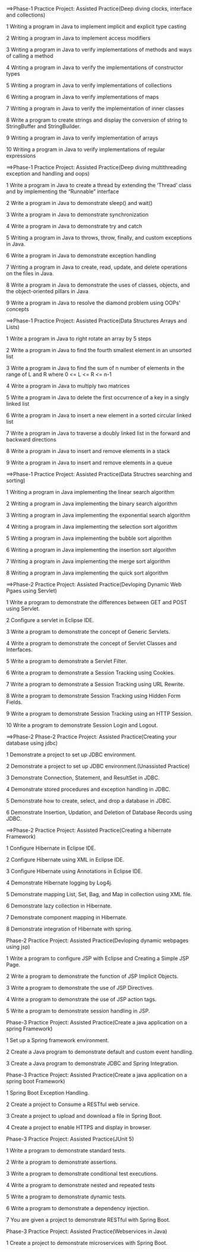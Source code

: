 ==>Phase-1 Practice Project: Assisted Practice(Deep diving clocks, interface and collections)

1 Writing a program in Java to implement implicit and explicit type casting

2 Writing a program in Java to implement access modifiers

3 Writing a program in Java to verify implementations of methods and ways of calling a method  

4 Writing a program in Java to verify the implementations of constructor types

5 Writing a program in Java to verify implementations of collections

6 Writing a program in Java to verify implementations of maps

7 Writing a program in Java to verify the implementation of inner classes

8 Write a program to create strings and display the conversion of string to StringBuffer and StringBuilder.

9 Writing a program in Java to verify implementation of arrays

10 Writing a program in Java to verify implementations of regular expressions

==>Phase-1 Practice Project: Assisted Practice(Deep diving multithreading exception and handling and oops)

1 Write a program in Java to create a thread by extending the ‘Thread’ class and by implementing the “Runnable” interface

2 Write a program in Java to demonstrate sleep() and wait()

3 Write a program in Java to demonstrate synchronization

4 Write a program in Java to demonstrate try and catch

5 Writing a program in Java to throws, throw, finally, and custom exceptions in Java.

6 Write a program in Java to demonstrate exception handling

7 Writing a program in Java to create, read, update, and delete operations on the files in Java.

8 Write a program in Java to demonstrate the uses of classes, objects, and the object-oriented pillars in Java

9 Write a program in Java to resolve the diamond problem using OOPs’ concepts

==>Phase-1 Practice Project: Assisted Practice(Data Structures Arrays and Lists)

1 Write a program in Java to right rotate an array by 5 steps

2 Write a program in Java to find the fourth smallest element in an unsorted list

3 Write a program in Java to find the sum of n number of elements in the range of L and R where 0 <= L <= R <= n-1

4 Write a program in Java to multiply two matrices

5 Write a program in Java to delete the first occurrence of a key in a singly linked list

6 Write a program in Java to insert a new element in a sorted circular linked list

7 Write a program in Java to traverse a doubly linked list in the forward and backward directions

8 Write a program in Java to insert and remove elements in a stack

9 Write a program in Java to insert and remove elements in a queue

==>Phase-1 Practice Project: Assisted Practice(Data Structres searching and sorting)

1 Writing a program in Java implementing the linear search algorithm

2 Writing a program in Java implementing the binary search algorithm

3 Writing a program in Java implementing the exponential search algorithm

4 Writing a program in Java implementing the selection sort algorithm

5 Writing a program in Java implementing the bubble sort algorithm

6 Writing a program in Java implementing the insertion sort algorithm

7 Writing a program in Java implementing the merge sort algorithm

8 Writing a program in Java implementing the quick sort algorithm

==>Phase-2 Practice Project: Assisted Practice(Devloping Dynamic Web Pgaes using Servlet)

1 Write a program to demonstrate the differences between GET and POST using Servlet.

2 Configure a servlet in Eclipse IDE.

3 Write a program to demonstrate the concept of Generic Servlets.

4 Write a program to demonstrate the concept of Servlet Classes and Interfaces.

5 Write a program to demonstrate a Servlet Filter.

6 Write a program to demonstrate a Session Tracking using Cookies.

7 Write a program to demonstrate a Session Tracking using URL Rewrite.

8 Write a program to demonstrate Session Tracking using Hidden Form Fields.

9 Write a program to demonstrate Session Tracking using an HTTP Session.

10 Write a program to demonstrate Session Login and Logout.

==>Phase-2 Phase-2 Practice Project: Assisted Practice(Creating your database using jdbc)

1 Demonstrate a project to set up JDBC environment.

2 Demonstrate a project to set up JDBC environment.(Unassisted Practice)

3 Demonstrate Connection, Statement, and ResultSet in JDBC.

4 Demonstrate stored procedures and exception handling in JDBC.

5 Demonstrate how to create, select, and drop a database in JDBC.

6 Demonstrate Insertion, Updation, and Deletion of Database Records using JDBC.

==>Phase-2 Practice Project: Assisted Practice(Creating a hibernate Framework)

1 Configure Hibernate in Eclipse IDE.

2 Configure Hibernate using XML in Eclipse IDE.

3 Configure Hibernate using Annotations in Eclipse IDE.

4 Demonstrate Hibernate logging by Log4j.

5 Demonstrate mapping List, Set, Bag, and Map in collection using XML file.

6 Demonstrate lazy collection in Hibernate.

7 Demonstrate component mapping in Hibernate.

8 Demonstrate integration of Hibernate with spring.

Phase-2 Practice Project: Assisted Practice(Devloping dynamic webpages using jsp)

1 Write a program to configure JSP with Eclipse and Creating a Simple JSP Page.

2 Write a program to demonstrate the function of JSP Implicit Objects.

3 Write a program to demonstrate the use of JSP Directives.

4 Write a program to demonstrate the use of JSP action tags.

5 Write a program to demonstrate session handling in JSP.

Phase-3 Practice Project: Assisted Practice(Create a java application on a spring Framework)

1 Set up a Spring framework environment.

2 Create a Java program to demonstrate default and custom event handling.

3 Create a Java program to demonstrate JDBC and Spring Integration.

Phase-3 Practice Project: Assisted Practice(Create a java application on a spring boot Framework)

1 Spring Boot Exception Handling.

2 Create a project to Consume a RESTful web service.

3 Create a project to upload and download a file in Spring Boot.

4 Create a project to enable HTTPS and display in browser.

Phase-3 Practice Project: Assisted Practice(JUnit 5)

1 Write a program to demonstrate standard tests.

2 Write a program to demonstrate assertions.

3 Write a program to demonstrate conditional test executions.

4 Write a program to demonstrate nested and repeated tests

5 Write a program to demonstrate dynamic tests.

6 Write a program to demonstrate a dependency injection.

7 You are given a project to demonstrate RESTful with Spring Boot.

Phase-3 Practice Project: Assisted Practice(Webservices in Java)

1 Create a project to demonstrate microservices with Spring Boot.
